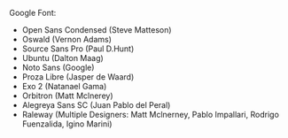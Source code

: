 Google Font:

- Open Sans Condensed (Steve Matteson)
- Oswald (Vernon Adams)
- Source Sans Pro (Paul D.Hunt)
- Ubuntu (Dalton Maag)
- Noto Sans (Google)
- Proza Libre (Jasper de Waard)
- Exo 2 (Natanael Gama)
- Orbitron (Matt Mclnerey)
- Alegreya Sans SC (Juan Pablo del Peral)
- Raleway (Multiple Designers: Matt Mclnerney, Pablo Impallari, Rodrigo Fuenzalida, Igino Marini)
